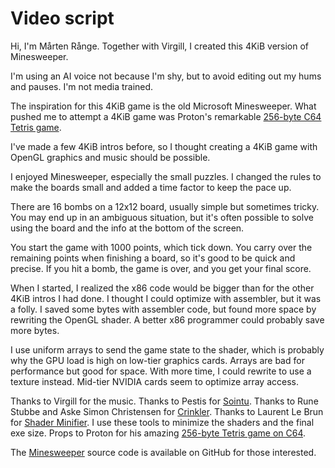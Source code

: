 # Video script

Hi, I'm Mårten Rånge. Together with Virgill, I created this 4KiB version of Minesweeper.

I'm using an AI voice not because I'm shy, but to avoid editing out my hums and pauses. I'm not media trained.

The inspiration for this 4KiB game is the old Microsoft Minesweeper. What pushed me to attempt a 4KiB game was Proton's remarkable [256-byte C64 Tetris game](https://www.youtube.com/watch?v=H0Uj-dWpjg4).

I've made a few 4KiB intros before, so I thought creating a 4KiB game with OpenGL graphics and music should be possible.

I enjoyed Minesweeper, especially the small puzzles. I changed the rules to make the boards small and added a time factor to keep the pace up.

There are 16 bombs on a 12x12 board, usually simple but sometimes tricky. You may end up in an ambiguous situation, but it's often possible to solve using the board and the info at the bottom of the screen.

You start the game with 1000 points, which tick down. You carry over the remaining points when finishing a board, so it's good to be quick and precise. If you hit a bomb, the game is over, and you get your final score.

When I started, I realized the x86 code would be bigger than for the other 4KiB intros I had done. I thought I could optimize with assembler, but it was a folly. I saved some bytes with assembler code, but found more space by rewriting the OpenGL shader. A better x86 programmer could probably save more bytes.

I use uniform arrays to send the game state to the shader, which is probably why the GPU load is high on low-tier graphics cards. Arrays are bad for performance but good for space. With more time, I could rewrite to use a texture instead. Mid-tier NVIDIA cards seem to optimize array access.

Thanks to Virgill for the music. Thanks to Pestis for [Sointu](https://github.com/vsariola/sointu). Thanks to Rune Stubbe and Aske Simon Christensen for [Crinkler](https://github.com/runestubbe/Crinkler). Thanks to Laurent Le Brun for [Shader Minifier](https://github.com/laurentlb/shader-minifier). I use these tools to minimize the shaders and the final exe size. Props to Proton for his amazing [256-byte Tetris game on C64](https://www.youtube.com/watch?v=H0Uj-dWpjg4).

The [Minesweeper](https://github.com/mrange/minesweeper2024) source code is available on GitHub for those interested.
